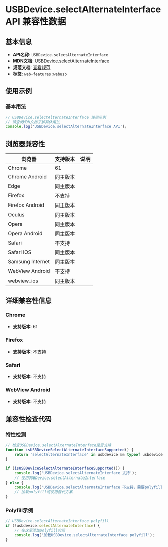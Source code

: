 # USBDevice.selectAlternateInterface API 兼容性数据

## 基本信息

- **API名称**: `USBDevice.selectAlternateInterface`
- **MDN文档**: [USBDevice.selectAlternateInterface](https://developer.mozilla.org/docs/Web/API/USBDevice/selectAlternateInterface)
- **规范文档**: [查看规范](https://wicg.github.io/webusb/#dom-usbdevice-selectalternateinterface)
- **标签**: `web-features:webusb`

## 使用示例

### 基本用法

```javascript
// USBDevice.selectAlternateInterface 使用示例
// 请查阅MDN文档了解具体用法
console.log('USBDevice.selectAlternateInterface API');
```

## 浏览器兼容性

| 浏览器 | 支持版本 | 说明 |
|--------|----------|------|
| Chrome | 61 |  |
| Chrome Android | 同主版本 |  |
| Edge | 同主版本 |  |
| Firefox | 不支持 |  |
| Firefox Android | 同主版本 |  |
| Oculus | 同主版本 |  |
| Opera | 同主版本 |  |
| Opera Android | 同主版本 |  |
| Safari | 不支持 |  |
| Safari iOS | 同主版本 |  |
| Samsung Internet | 同主版本 |  |
| WebView Android | 不支持 |  |
| webview_ios | 同主版本 |  |

## 详细兼容性信息

### Chrome

- **支持版本**: 61

### Firefox

- **支持版本**: 不支持

### Safari

- **支持版本**: 不支持

### WebView Android

- **支持版本**: 不支持

## 兼容性检查代码

### 特性检测

```javascript
// 检查USBDevice.selectAlternateInterface是否支持
function isUSBDeviceSelectAlternateInterfaceSupported() {
    return 'selectAlternateInterface' in usbdevice && typeof usbdevice.selectAlternateInterface === 'function';
}

if (isUSBDeviceSelectAlternateInterfaceSupported()) {
    console.log('USBDevice.selectAlternateInterface 支持');
    // 使用USBDevice.selectAlternateInterface
} else {
    console.log('USBDevice.selectAlternateInterface 不支持，需要polyfill');
    // 加载polyfill或使用替代方案
}
```

### Polyfill示例

```javascript
// USBDevice.selectAlternateInterface polyfill
if (!usbdevice.selectAlternateInterface) {
    // 在这里添加polyfill实现
    console.log('加载USBDevice.selectAlternateInterface polyfill');
}
```

